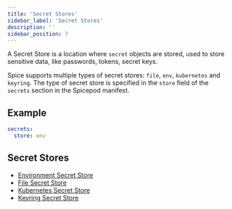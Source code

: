 ```yaml
---
title: 'Secret Stores'
sidebar_label: 'Secret Stores'
description: ''
sidebar_position: 7
---
```


A Secret Store is a location where `secret` objects are stored, used to store sensitive data, like passwords, tokens, secret keys.

Spice supports multiple types of secret stores: `file`, `env`, `kubernetes` and `keyring`. The type of secret store is specified in the `store` field of the `secrets` section in the Spicepod manifest.

## Example

```yaml
secrets:
  store: env
```

## Secret Stores

- [Environment Secret Store](env/index.md)
- [File Secret Store](file/index.md)
- [Kubernetes Secret Store](kubernetes/index.md)
- [Keyring Secret Store](keyring/index.md)
